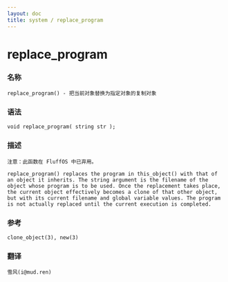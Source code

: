 ```yaml
---
layout: doc
title: system / replace_program
---
```

# replace_program

### 名称

    replace_program() - 把当前对象替换为指定对象的复制对象

### 语法

    void replace_program( string str );

### 描述

    注意：此函数在 FluffOS 中已弃用。

    replace_program() replaces the program in this_object() with that of an object it inherits. The string argument is the filename of the object whose program is to be used. Once the replacement takes place, the current object effectively becomes a clone of that other object, but with its current filename and global variable values. The program is not actually replaced until the current execution is completed.

### 参考

    clone_object(3), new(3)

### 翻译

    雪风(i@mud.ren)

